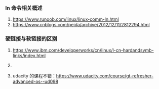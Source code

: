 
### ln 命令相关概述
1. https://www.runoob.com/linux/linux-comm-ln.html
2. https://www.cnblogs.com/peida/archive/2012/12/11/2812294.html



### 硬链接与软链接的区别
1. https://www.ibm.com/developerworks/cn/linux/l-cn-hardandsymb-links/index.html
2. 

3. udacity 的课程不错：https://www.udacity.com/course/gt-refresher-advanced-os--ud098